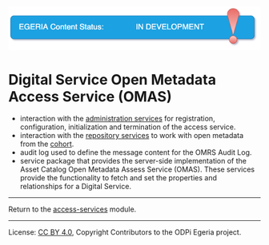 <!-- SPDX-License-Identifier: CC-BY-4.0 -->
<!-- Copyright Contributors to the ODPi Egeria project. -->

![InDev](../../../../open-metadata-publication/website/images/egeria-content-status-in-development.png#pagewidth)

# Digital Service Open Metadata Access Service (OMAS)

* interaction with the [administration services](../../../admin-services) for
    registration, configuration, initialization and termination of the access service.
* interaction with the [repository services](../../../repository-services) to work with open metadata from the
    [cohort](../../../repository-services/docs/open-metadata-repository-cohort.md).
* audit log used to define the message content for the OMRS Audit Log.
* service package that provides the server-side implementation of the Asset Catalog Open Metadata Assess Service (OMAS).
These services provide the functionality to fetch and set the properties and relationships for a Digital Service.
 
----
Return to the [access-services](..) module.

----
License: [CC BY 4.0](https://creativecommons.org/licenses/by/4.0/),
Copyright Contributors to the ODPi Egeria project.

